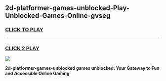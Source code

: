 
## 2d-platformer-games-unblocked-Play-Unblocked-Games-Online-gvseg
<h3>
<a href="https://premium76.site?title=2d-platformer-games-unblocked&ref=24A">CLICK TO PLAY</a></h3>
<hr>

<h3>
<a href="https://premium76.site?title=2d-platformer-games-unblocked&ref=24A">CLICK 2 PLAY</a>
  
</h3>

<a href="https://premium76.site?title=2d-platformer-games-unblocked&ref=24A"><img src="https://clearcache.store/games.png"></a>


**2d-platformer-games-unblocked games unblocked: Your Gateway to Fun and Accessible Online Gaming**
